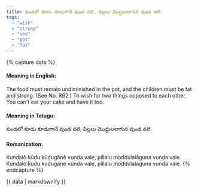 ```yaml
---
title: కుండలో కూడు కూడుగానే వుండ వలె, పిల్లలు మొద్దులలాగున వుండ వలె.
tags:
  - "wish"
  - "strong"
  - "see"
  - "pot"
  - "fat"
---
```


{% capture data %}
#### Meaning in English:
The food must remain undiminished in the pot, and the children must be fat and strong.
(See No. 892.)
To wish for two things opposed to each other.
You can't eat your cake and have it too.

#### Meaning in Telugu:
కుండలో కూడు కూడుగానే వుండ వలె, పిల్లలు మొద్దులలాగున వుండ వలె.

#### Romanization:
Kuṇḍalō kūḍu kūḍugānē vuṇḍa vale, pillalu moddulalāguna vuṇḍa vale.
Kundalo kudu kudugane vunda vale, pillalu moddulalaguna vunda vale.
{% endcapture %}

{{ data | markdownify }}

